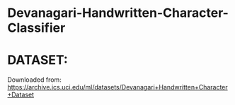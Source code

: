 # Devanagari-Handwritten-Character-Classifier

# DATASET:

Downloaded from:
https://archive.ics.uci.edu/ml/datasets/Devanagari+Handwritten+Character+Dataset



